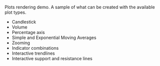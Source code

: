 Plots rendering demo. A sample of what can be created with the available plot types.
</p>
<ul>
    <li>Candlestick</li>
    <li>Volume</li>
    <li>Percentage axis</li>
    <li>Simple and Exponential Moving Averages</li>
    <li>Zooming</li>
    <li>Indicator combinations</li>
    <li>Interactive trendlines</li>
    <li>Interactive support and resistance lines</li>
<p>
